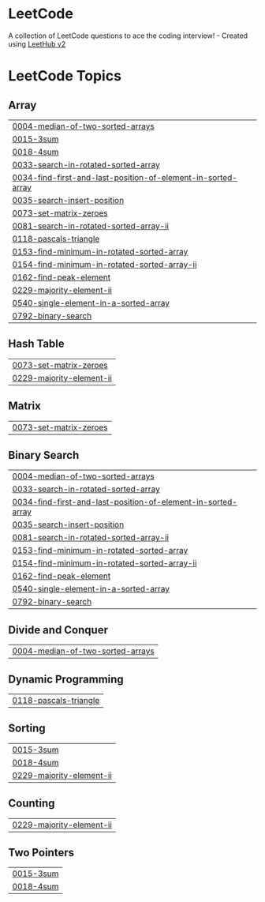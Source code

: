 # LeetCode
A collection of LeetCode questions to ace the coding interview! - Created using [LeetHub v2](https://github.com/arunbhardwaj/LeetHub-2.0)

<!---LeetCode Topics Start-->
# LeetCode Topics
## Array
|  |
| ------- |
| [0004-median-of-two-sorted-arrays](https://github.com/Shubham11440/LeetCode/tree/master/0004-median-of-two-sorted-arrays) |
| [0015-3sum](https://github.com/Shubham11440/LeetCode/tree/master/0015-3sum) |
| [0018-4sum](https://github.com/Shubham11440/LeetCode/tree/master/0018-4sum) |
| [0033-search-in-rotated-sorted-array](https://github.com/Shubham11440/LeetCode/tree/master/0033-search-in-rotated-sorted-array) |
| [0034-find-first-and-last-position-of-element-in-sorted-array](https://github.com/Shubham11440/LeetCode/tree/master/0034-find-first-and-last-position-of-element-in-sorted-array) |
| [0035-search-insert-position](https://github.com/Shubham11440/LeetCode/tree/master/0035-search-insert-position) |
| [0073-set-matrix-zeroes](https://github.com/Shubham11440/LeetCode/tree/master/0073-set-matrix-zeroes) |
| [0081-search-in-rotated-sorted-array-ii](https://github.com/Shubham11440/LeetCode/tree/master/0081-search-in-rotated-sorted-array-ii) |
| [0118-pascals-triangle](https://github.com/Shubham11440/LeetCode/tree/master/0118-pascals-triangle) |
| [0153-find-minimum-in-rotated-sorted-array](https://github.com/Shubham11440/LeetCode/tree/master/0153-find-minimum-in-rotated-sorted-array) |
| [0154-find-minimum-in-rotated-sorted-array-ii](https://github.com/Shubham11440/LeetCode/tree/master/0154-find-minimum-in-rotated-sorted-array-ii) |
| [0162-find-peak-element](https://github.com/Shubham11440/LeetCode/tree/master/0162-find-peak-element) |
| [0229-majority-element-ii](https://github.com/Shubham11440/LeetCode/tree/master/0229-majority-element-ii) |
| [0540-single-element-in-a-sorted-array](https://github.com/Shubham11440/LeetCode/tree/master/0540-single-element-in-a-sorted-array) |
| [0792-binary-search](https://github.com/Shubham11440/LeetCode/tree/master/0792-binary-search) |
## Hash Table
|  |
| ------- |
| [0073-set-matrix-zeroes](https://github.com/Shubham11440/LeetCode/tree/master/0073-set-matrix-zeroes) |
| [0229-majority-element-ii](https://github.com/Shubham11440/LeetCode/tree/master/0229-majority-element-ii) |
## Matrix
|  |
| ------- |
| [0073-set-matrix-zeroes](https://github.com/Shubham11440/LeetCode/tree/master/0073-set-matrix-zeroes) |
## Binary Search
|  |
| ------- |
| [0004-median-of-two-sorted-arrays](https://github.com/Shubham11440/LeetCode/tree/master/0004-median-of-two-sorted-arrays) |
| [0033-search-in-rotated-sorted-array](https://github.com/Shubham11440/LeetCode/tree/master/0033-search-in-rotated-sorted-array) |
| [0034-find-first-and-last-position-of-element-in-sorted-array](https://github.com/Shubham11440/LeetCode/tree/master/0034-find-first-and-last-position-of-element-in-sorted-array) |
| [0035-search-insert-position](https://github.com/Shubham11440/LeetCode/tree/master/0035-search-insert-position) |
| [0081-search-in-rotated-sorted-array-ii](https://github.com/Shubham11440/LeetCode/tree/master/0081-search-in-rotated-sorted-array-ii) |
| [0153-find-minimum-in-rotated-sorted-array](https://github.com/Shubham11440/LeetCode/tree/master/0153-find-minimum-in-rotated-sorted-array) |
| [0154-find-minimum-in-rotated-sorted-array-ii](https://github.com/Shubham11440/LeetCode/tree/master/0154-find-minimum-in-rotated-sorted-array-ii) |
| [0162-find-peak-element](https://github.com/Shubham11440/LeetCode/tree/master/0162-find-peak-element) |
| [0540-single-element-in-a-sorted-array](https://github.com/Shubham11440/LeetCode/tree/master/0540-single-element-in-a-sorted-array) |
| [0792-binary-search](https://github.com/Shubham11440/LeetCode/tree/master/0792-binary-search) |
## Divide and Conquer
|  |
| ------- |
| [0004-median-of-two-sorted-arrays](https://github.com/Shubham11440/LeetCode/tree/master/0004-median-of-two-sorted-arrays) |
## Dynamic Programming
|  |
| ------- |
| [0118-pascals-triangle](https://github.com/Shubham11440/LeetCode/tree/master/0118-pascals-triangle) |
## Sorting
|  |
| ------- |
| [0015-3sum](https://github.com/Shubham11440/LeetCode/tree/master/0015-3sum) |
| [0018-4sum](https://github.com/Shubham11440/LeetCode/tree/master/0018-4sum) |
| [0229-majority-element-ii](https://github.com/Shubham11440/LeetCode/tree/master/0229-majority-element-ii) |
## Counting
|  |
| ------- |
| [0229-majority-element-ii](https://github.com/Shubham11440/LeetCode/tree/master/0229-majority-element-ii) |
## Two Pointers
|  |
| ------- |
| [0015-3sum](https://github.com/Shubham11440/LeetCode/tree/master/0015-3sum) |
| [0018-4sum](https://github.com/Shubham11440/LeetCode/tree/master/0018-4sum) |
<!---LeetCode Topics End-->